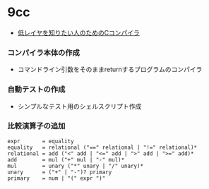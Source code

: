 # 9cc

- [低レイヤを知りたい人のためのCコンパイラ](https://www.sigbus.info/compilerbook)

### コンパイラ本体の作成

- コマンドライン引数をそのままreturnするプログラムのコンパイラ

### 自動テストの作成

- シンプルなテスト用のシェルスクリプト作成


### 比較演算子の追加

```
expr       = equality
equality   = relational ("==" relational | "!=" relational)*
relational = add ("<" add | "<=" add | ">" add | ">=" add)*
add        = mul ("+" mul | "-" mul)*
mul        = unary ("*" unary | "/" unary)*
unary      = ("+" | "-")? primary
primary    = num | "(" expr ")"
```